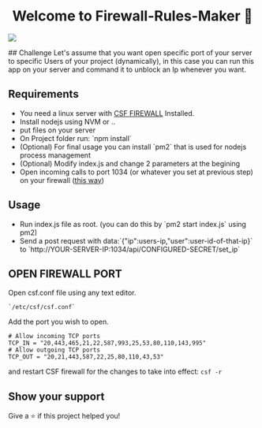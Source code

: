 <h1 align="center">Welcome to Firewall-Rules-Maker 👋</h1>
<p>
  <img src="https://img.shields.io/badge/version-1.0.0-blue.svg?cacheSeconds=2592000" />
</p>
## Challenge
Let's assume that you want open specific port of your server to specific Users of your project (dynamically), in this case you can run this app on your server and command it to unblock an Ip whenever you want.

## Requirements
<ul>
<li>You need a linux server with <a target="_blank" href="https://configserver.com/cp/csf.html">CSF FIREWALL</a> Installed.</li>
<li>Install nodejs using NVM or ..</li>
<li>put files on your server</li>
<li>On Project folder run: `npm install`</li>
<li>(Optional) For final usage you can install `pm2` that is used for nodejs process management</li>
<li>(Optional) Modify index.js and change 2 parameters at the begining</li>
<li>Open incoming calls to port 1034 (or whatever you set at previous step) on your firewall (<a href="#open-firewall-port">this way</a>)</li>
</ul>

## Usage
<ul>
<li>Run index.js file as root. (you can do this by `pm2 start index.js` using pm2)</li>
<li>Send a post request with data:`{"ip":users-ip,"user":user-id-of-that-ip}` to `http://YOUR-SERVER-IP:1034/api/CONFIGURED-SECRET/set_ip`</li>
</ul>


## OPEN FIREWALL PORT
Open csf.conf file using any text editor.

	`/etc/csf/csf.conf`

Add the port you wish to open.

	# Allow incoming TCP ports
	TCP_IN = "20,443,465,21,22,587,993,25,53,80,110,143,995"
	# Allow outgoing TCP ports
	TCP_OUT = "20,21,443,587,22,25,80,110,43,53"

and restart CSF firewall for the changes to take into effect:
	`csf -r`


## Show your support

Give a ⭐️ if this project helped you!


